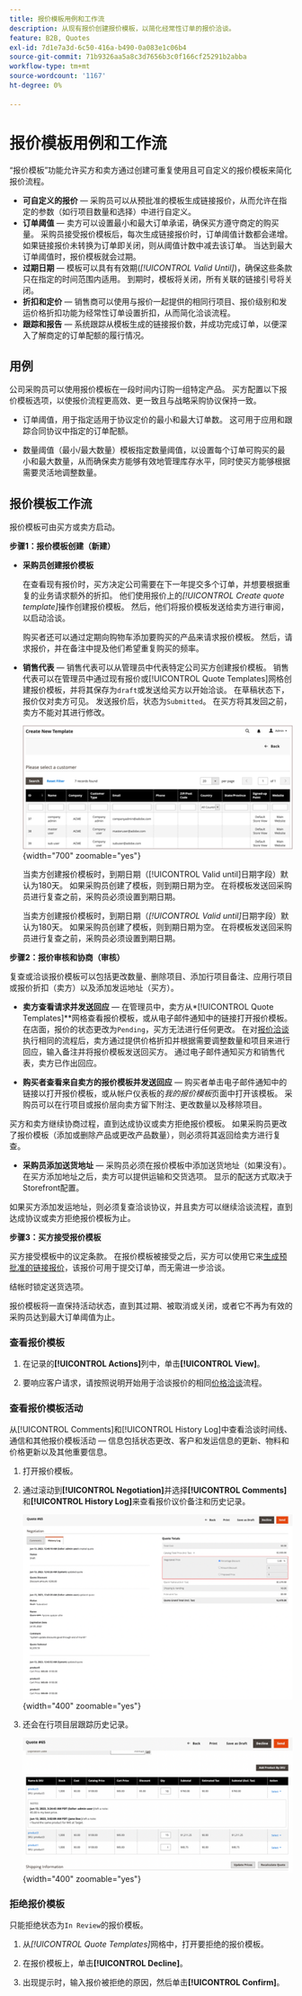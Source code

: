 ```yaml
---
title: 报价模板用例和工作流
description: 从现有报价创建报价模板，以简化经常性订单的报价洽谈。
feature: B2B, Quotes
exl-id: 7d1e7a3d-6c50-416a-b490-0a083e1c06b4
source-git-commit: 71b9326aa5a8c3d7656b3c0f166cf25291b2abba
workflow-type: tm+mt
source-wordcount: '1167'
ht-degree: 0%

---
```


# 报价模板用例和工作流

“报价模板”功能允许买方和卖方通过创建可重复使用且可自定义的报价模板来简化报价流程。

- **可自定义的报价** — 采购员可以从预批准的模板生成链接报价，从而允许在指定的参数（如行项目数量和选择）中进行自定义。
- **订单阈值** — 卖方可以设置最小和最大订单承诺，确保买方遵守商定的购买量。 采购员接受报价模板后，每次生成链接报价时，订单阈值计数都会递增。 如果链接报价未转换为订单即关闭，则从阈值计数中减去该订单。 当达到最大订单阈值时，报价模板就会过期。
- **过期日期** — 模板可以具有有效期(*[!UICONTROL Valid Until]*)，确保这些条款只在指定的时间范围内适用。 到期时，模板将关闭，所有关联的链接引号将关闭。
- **折扣和定价** — 销售商可以使用与报价一起提供的相同行项目、报价级别和发运价格折扣功能为经常性订单设置折扣，从而简化洽谈流程。
- **跟踪和报告** — 系统跟踪从模板生成的链接报价数，并成功完成订单，以便深入了解商定的订单配额的履行情况。

## 用例

公司采购员可以使用报价模板在一段时间内订购一组特定产品。 买方配置以下报价模板选项，以使报价流程更高效、更一致且与战略采购协议保持一致。

- 订单阈值，用于指定适用于协议定价的最小和最大订单数。 这可用于应用和跟踪合同协议中指定的订单配额。

- 数量阈值（最小/最大数量）模板指定数量阈值，以设置每个订单可购买的最小和最大数量，从而确保卖方能够有效地管理库存水平，同时使买方能够根据需要灵活地调整数量。

## 报价模板工作流

报价模板可由买方或卖方启动。

**步骤1：报价模板创建（新建）**

- **采购员创建报价模板**

  在查看现有报价时，买方决定公司需要在下一年提交多个订单，并想要根据重复的业务请求额外的折扣。 他们使用报价上的&#x200B;*[!UICONTROL Create quote template]*&#x200B;操作创建报价模板。 然后，他们将报价模板发送给卖方进行审阅，以启动洽谈。

  购买者还可以通过定期向购物车添加要购买的产品来请求报价模板。 然后，请求报价，并在备注中提及他们希望重复购买的频率。

- **销售代表** — 销售代表可以从管理员中代表特定公司买方创建报价模板。 销售代表可以在管理员中通过现有报价或[!UICONTROL Quote Templates]网格创建报价模板，并将其保存为`draft`或发送给买方以开始洽谈。 在草稿状态下，报价仅对卖方可见。 发送报价后，状态为`Submitted`。 在买方将其发回之前，卖方不能对其进行修改。

  ![卖方从Admin的Quotes网格中启动买方报价](./assets/quote-template-create-from-grid.png){width="700" zoomable="yes"}

  当卖方创建报价模板时，到期日期（[!UICONTROL Valid until]日期字段）默认为180天。 如果采购员创建了模板，则到期日期为空。  在将模板发送回采购员进行复查之前，采购员必须设置到期日期。

  当卖方创建报价模板时，到期日期（*[!UICONTROL Valid until]*&#x200B;日期字段）默认为180天。 如果采购员创建了模板，则到期日期为空。  在将模板发送回采购员进行复查之前，采购员必须设置到期日期。

**步骤2：报价审核和协商（审核）**

复查或洽谈报价模板可以包括更改数量、删除项目、添加行项目备注、应用行项目或报价折扣（卖方）以及添加发运地址（买方）。

- **卖方查看请求并发送回应** — 在管理员中，卖方从&#x200B;*[!UICONTROL Quote Templates]**网格查看报价模板，或从电子邮件通知中的链接打开报价模板。 在店面，报价的状态更改为`Pending`，买方无法进行任何更改。 在对[报价洽谈](quote-price-negotiation.md)执行相同的流程后，卖方通过提供价格折扣并根据需要调整数量和项目来进行回应，输入备注并将报价模板发送回买方。 通过电子邮件通知买方和销售代表，卖方已作出回应。

- **购买者查看来自卖方的报价模板并发送回应** — 购买者单击电子邮件通知中的链接以打开报价模板，或从帐户仪表板的&#x200B;_我的报价模板_&#x200B;页面中打开该模板。 采购员可以在行项目或报价层向卖方留下附注、更改数量以及移除项目。

买方和卖方继续协商过程，直到达成协议或卖方拒绝报价模板。 如果采购员更改了报价模板（添加或删除产品或更改产品数量），则必须将其返回给卖方进行复查。

- **采购员添加送货地址** — 采购员必须在报价模板中添加送货地址（如果没有）。 在买方添加地址之后，卖方可以提供运输和交货选项。 显示的配送方式取决于Storefront配置。

如果买方添加发运地址，则必须复查洽谈协议，并且卖方可以继续洽谈流程，直到达成协议或卖方拒绝报价模板为止。

**步骤3：买方接受报价模板**

买方接受模板中的议定条款。 在报价模板被接受之后，买方可以使用它来[生成预批准的链接报价](account-dashboard-my-quote-templates.md#generate-a-linked-quote)，该报价可用于提交订单，而无需进一步洽谈。

结帐时锁定送货选项。

报价模板将一直保持活动状态，直到其过期、被取消或关闭，或者它不再为有效的采购员达到最大订单阈值为止。

### 查看报价模板

1. 在记录的&#x200B;**[!UICONTROL Actions]**&#x200B;列中，单击&#x200B;**[!UICONTROL View]**。

1. 要响应客户请求，请按照说明开始用于洽谈报价的相同[价格洽谈](quote-price-negotiation.md)流程。

### 查看报价模板活动

从[!UICONTROL Comments]和[!UICONTROL History Log]中查看洽谈时间线、通信和其他报价模板活动 — 信息包括状态更改、客户和发运信息的更新、物料和价格更新以及其他重要信息。

1. 打开报价模板。

1. 通过滚动到&#x200B;**[!UICONTROL Negotiation]**&#x200B;并选择&#x200B;**[!UICONTROL Comments]**&#x200B;和&#x200B;**[!UICONTROL History Log]**&#x200B;来查看报价议价备注和历史记录。

   ![查看历史记录](./assets/quote-view-history.png){width="400" zoomable="yes"}

1. 还会在行项目层跟踪历史记录。

   ![查看行项目历史记录](./assets/quote-view-line-item-history.png){width="400" zoomable="yes"}

### 拒绝报价模板

只能拒绝状态为`In Review`的报价模板。

1. 从&#x200B;*[!UICONTROL Quote Templates]*&#x200B;网格中，打开要拒绝的报价模板。

1. 在报价模板上，单击&#x200B;**[!UICONTROL Decline]**。

1. 出现提示时，输入报价被拒绝的原因，然后单击&#x200B;**[!UICONTROL Confirm]**。
